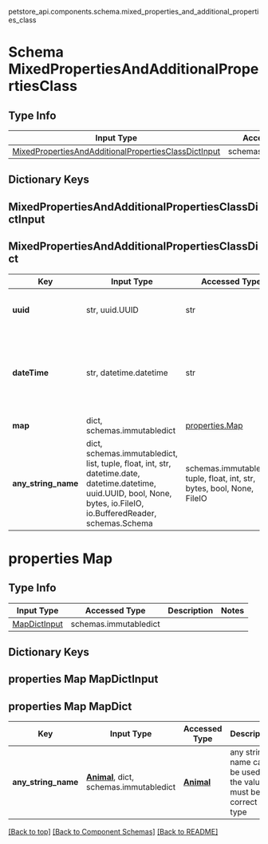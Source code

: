 petstore_api.components.schema.mixed_properties_and_additional_properties_class
# Schema MixedPropertiesAndAdditionalPropertiesClass

## Type Info
Input Type | Accessed Type | Description | Notes
------------ | ------------- | ------------- | -------------
[MixedPropertiesAndAdditionalPropertiesClassDictInput](#mixedpropertiesandadditionalpropertiesclassdictinput) | schemas.immutabledict |  |

## Dictionary Keys
## MixedPropertiesAndAdditionalPropertiesClassDictInput
## MixedPropertiesAndAdditionalPropertiesClassDict

Key | Input Type | Accessed Type | Description | Notes
------------ | ------------- | ------------- | ------------- | -------------
**uuid** | str, uuid.UUID | str |  | [optional] value must be a uuid
**dateTime** | str, datetime.datetime | str |  | [optional] value must conform to RFC-3339 date-time
**map** | dict, schemas.immutabledict | [properties.Map](#properties-map) |  | [optional]
**any_string_name** | dict, schemas.immutabledict, list, tuple, float, int, str, datetime.date, datetime.datetime, uuid.UUID, bool, None, bytes, io.FileIO, io.BufferedReader, schemas.Schema | schemas.immutabledict, tuple, float, int, str, bytes, bool, None, FileIO | any string name can be used but the value must be the correct type | [optional]

# properties Map

## Type Info
Input Type | Accessed Type | Description | Notes
------------ | ------------- | ------------- | -------------
[MapDictInput](#properties-map-mapdictinput) | schemas.immutabledict |  |

## Dictionary Keys
## properties Map MapDictInput
## properties Map MapDict

Key | Input Type | Accessed Type | Description | Notes
------------ | ------------- | ------------- | ------------- | -------------
**any_string_name** | [**Animal**](animal.md), dict, schemas.immutabledict | [**Animal**](animal.md) | any string name can be used but the value must be the correct type | [optional]

[[Back to top]](#top) [[Back to Component Schemas]](../../../README.md#Component-Schemas) [[Back to README]](../../../README.md)
